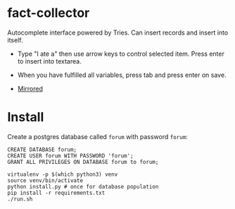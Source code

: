 # fact-collector

Autocomplete interface powered by Tries. Can insert records and insert into itself.

* Type "I ate a"  then use arrow keys to control selected item. Press enter to insert into textarea.
* When you have fulfilled all variables, press tab and press enter on save.

* [Mirrored](https://jsfiddle.net/8nat61g5/13/)

# Install

Create a postgres database called `forum` with password `forum`:
```
CREATE DATABASE forum;
CREATE USER forum WITH PASSWORD 'forum';
GRANT ALL PRIVILEGES ON DATABASE forum to forum;
```

```
virtualenv -p $(which python3) venv
source venv/bin/activate
python install.py # once for database population
pip install -r requirements.txt
./run.sh
```
